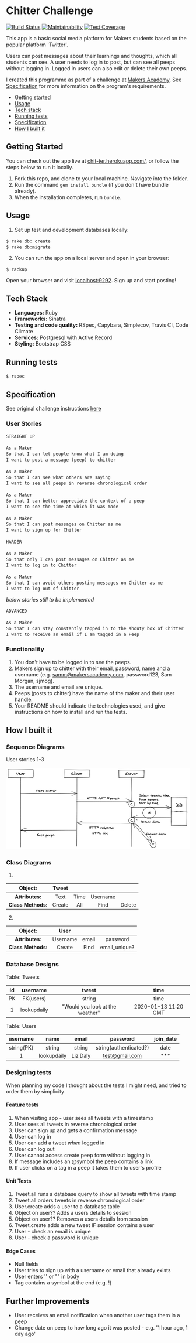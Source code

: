 # Chitter Challenge #
[![Build Status](https://travis-ci.org/lookupdaily/chitter-challenge.svg?branch=master)](https://travis-ci.org/lookupdaily/chitter-challenge)
[![Maintainability](https://api.codeclimate.com/v1/badges/22636cea6c62e030c822/maintainability)](https://codeclimate.com/github/lookupdaily/chitter-challenge/maintainability)
[![Test Coverage](https://api.codeclimate.com/v1/badges/22636cea6c62e030c822/test_coverage)](https://codeclimate.com/github/lookupdaily/chitter-challenge/test_coverage)

This app is a basic social media platform for Makers students based on the popular platform 'Twitter'.

Users can post messages about their learnings and thoughts, which all students can see. A user needs to log in to post, but can see all peeps without logging in. Logged in users can also edit or delete their own peeps.

I created this programme as part of a challenge at [Makers Academy](https://makers.tech). See [Specification](#Specification) for more information on the program's requirements.

* [Getting started](#Getting-Started)
* [Usage](#usage)
* [Tech stack](#tech-stack)
* [Running tests](#Running-tests)
* [Specification](#Specification)
* [How I built it](#How-i-built-it)



## Getting Started ##

You can check out the app live at [chit-ter.herokuapp.com/](https://chit-ter.herokuapp.com/), or follow the steps below to run it locally.

1. Fork this repo, and clone to your local machine. Navigate into the folder.
2. Run the command `gem install bundle` (if you don't have bundle already).
3. When the installation completes, run `bundle`.

## Usage ##

1. Set up test and development databases locally:

  ```shell
  $ rake db: create
  $ rake db:migrate
  ```

2. You can run the app on a local server and open in your browser:

```shell
$ rackup
```

Open your browser and visit [localhost:9292](http://localhost:9292/).
Sign up and start posting!

## Tech Stack ##

- **Languages:** Ruby
- **Frameworks:** Sinatra
- **Testing and code quality:** RSpec, Capybara, Simplecov, Travis CI, Code Climate
- **Services:** Postgresql with Active Record
- **Styling:** Bootstrap CSS

## Running tests ##

```shell
$ rspec
```

## Specification ##

See original challenge instructions [here](Challenge-instructions.md)

### User Stories ###

```
STRAIGHT UP

As a Maker
So that I can let people know what I am doing  
I want to post a message (peep) to chitter

As a maker
So that I can see what others are saying  
I want to see all peeps in reverse chronological order

As a Maker
So that I can better appreciate the context of a peep
I want to see the time at which it was made

As a Maker
So that I can post messages on Chitter as me
I want to sign up for Chitter

HARDER

As a Maker
So that only I can post messages on Chitter as me
I want to log in to Chitter

As a Maker
So that I can avoid others posting messages on Chitter as me
I want to log out of Chitter

```

*below stories still to be implemented*

```
ADVANCED

As a Maker
So that I can stay constantly tapped in to the shouty box of Chitter
I want to receive an email if I am tagged in a Peep

```

### Functionality ###

1. You don't have to be logged in to see the peeps.
2. Makers sign up to chitter with their email, password, name and a username (e.g. samm@makersacademy.com, password123, Sam Morgan, sjmog).
3. The username and email are unique.
4. Peeps (posts to chitter) have the name of the maker and their user handle.
5. Your README should indicate the technologies used, and give instructions on how to install and run the tests.

## How I built it ##

### Sequence Diagrams ###

User stories 1-3

![Sequence Diagram 1](public/README-images/excalidraw-sequence-diagram-1.png)

### Class Diagrams ###

1. 

| Object: |**Tweet**| | ||
|:------:|:------------:|:-:|:-:|:-:|
|**Attributes:**|Text|Time|Username|||
|**Class Methods:**|Create|All|Find|Delete

2. 

| Object: |**User**| | |
|:------:|:------------:|:-:|:-:|
|**Attributes:**|Username|email|password||
|**Class Methods:**|Create|Find|email_unique?|username_unique?|


### Database Designs ###

Table: Tweets

| id | username | tweet | time |  
|:--:|:-------:|:-----:|:----:|
| PK | FK(users) | string | time |  
|1|lookupdaily|"Would you look at the weather"| 2020-01-13 11:20 GMT |

Table: Users

| username | name | email | password | join_date |
|:--------:|:-----:|:-----:|:--------:|:-----------:|
| string(PK) | string | string | string(authenticated?) | date |
|1|lookupdaily| Liz Daly | test@gmail.com| *** | 2020-01-13 11:00 GMT |

### Designing tests ###

When planning my code I thought about the tests I might need, and tried to order them by simplicity

#### Feature tests ####

1. When visiting app - user sees all tweets with a timestamp
2. User sees all tweets in reverse chronological order
3. User can sign up and gets a confirmation message
4. User can log in
5. User can add a tweet *when* logged in
5. User can log out
6. User cannot access create peep form without logging in
7. If message includes an @symbol the peep contains a link
8. If user clicks on a tag in a peep it takes them to user's profile


#### Unit Tests ####

1. Tweet.all runs a database query to show all tweets with time stamp
2. Tweet.all orders tweets in reverse chronological order
3. User.create adds a user to a database table
4. Object on user?? Adds a users details to session
5. Object on user?? Removes a users details from session
6. Tweet.create adds a new tweet IF session contains a user
7. User - check an email is unique
8. User - check a password is unique
   

#### Edge Cases ####

* Null fields
* User tries to sign up with a username or email that already exists
* User enters '' or "" in body
* Tag contains a symbol at the end (e.g. !)

## Further Improvements ##

* User receives an email notification when another user tags them in a peep
* Change date on peep to how long ago it was posted - e.g. '1 hour ago, 1 day ago'